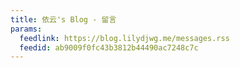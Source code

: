 ```yaml
---
title: 依云's Blog - 留言
params:
  feedlink: https://blog.lilydjwg.me/messages.rss
  feedid: ab9009f0fc43b3812b44490ac7248c7c
---
```

